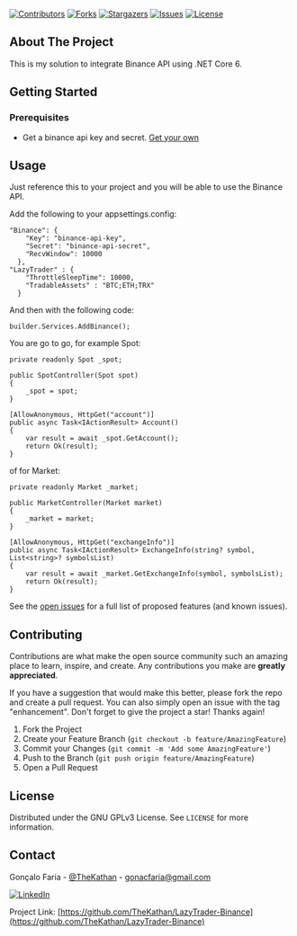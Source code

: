 [![Contributors][contributors-shield]][contributors-url]
[![Forks][forks-shield]][forks-url]
[![Stargazers][stars-shield]][stars-url]
[![Issues][issues-shield]][issues-url]
[![License][license-shield]][license-url]

## About The Project

This is my solution to integrate Binance API using .NET Core 6.

## Getting Started

### Prerequisites

* Get a binance api key and secret. [Get your own](https://www.binance.com/en/binance-api)

## Usage

Just reference this to your project and you will be able to use the Binance API.

Add the following to your appsettings.config:

```
"Binance": {
    "Key": "binance-api-key",
    "Secret": "binance-api-secret",
    "RecvWindow": 10000
  },
"LazyTrader" : {
    "ThrottleSleepTime": 10000,
    "TradableAssets" : "BTC;ETH;TRX"
  }
```

And then with the following code:

```
builder.Services.AddBinance();
```

You are go to go, for example Spot:

```
private readonly Spot _spot;

public SpotController(Spot spot)
{
    _spot = spot;
}

[AllowAnonymous, HttpGet("account")]
public async Task<IActionResult> Account()
{
    var result = await _spot.GetAccount();
    return Ok(result);
}
```

of for Market:

```
private readonly Market _market;

public MarketController(Market market)
{
    _market = market;
}

[AllowAnonymous, HttpGet("exchangeInfo")]
public async Task<IActionResult> ExchangeInfo(string? symbol, List<string>? symbolsList)
{
    var result = await _market.GetExchangeInfo(symbol, symbolsList);
    return Ok(result);
}
```

See the [open issues](https://github.com/TheKathan/LazyTrader-Binance/issues) for a full list of proposed features (and known issues).

## Contributing

Contributions are what make the open source community such an amazing place to learn, inspire, and create. Any contributions you make are **greatly appreciated**.

If you have a suggestion that would make this better, please fork the repo and create a pull request. You can also simply open an issue with the tag "enhancement".
Don't forget to give the project a star! Thanks again!

1. Fork the Project
2. Create your Feature Branch (`git checkout -b feature/AmazingFeature`)
3. Commit your Changes (`git commit -m 'Add some AmazingFeature'`)
4. Push to the Branch (`git push origin feature/AmazingFeature`)
5. Open a Pull Request

## License

Distributed under the GNU GPLv3 License. See `LICENSE` for more information.

## Contact

Gonçalo Faria - [@TheKathan](https://twitter.com/TheKathan) - gonacfaria@gmail.com

[![LinkedIn][linkedin-shield]][linkedin-url]

Project Link: [https://github.com/TheKathan/LazyTrader-Binance](https://github.com/TheKathan/LazyTrader-Binance)

<!-- MARKDOWN LINKS & IMAGES -->
<!-- https://www.markdownguide.org/basic-syntax/#reference-style-links -->
[contributors-shield]: https://img.shields.io/github/contributors/TheKathan/LazyTrader-Binance.svg?style=flat
[contributors-url]: https://github.com/TheKathan/LazyTrader-Binance/graphs/contributors
[forks-shield]: https://img.shields.io/github/forks/TheKathan/LazyTrader-Binance.svg?style=flat
[forks-url]: https://github.com/TheKathan/LazyTrader-Binance/network/members
[stars-shield]: https://img.shields.io/github/stars/TheKathan/LazyTrader-Binance.svg?style=flat
[stars-url]: https://github.com/TheKathan/LazyTrader-Binance/stargazers
[issues-shield]: https://img.shields.io/github/issues/TheKathan/LazyTrader-Binance.svg?style=flat
[issues-url]: https://github.com/TheKathan/LazyTrader-Binance/issues
[license-shield]: https://img.shields.io/github/license/TheKathan/LazyTrader-Binance.svg?style=flat
[license-url]: https://github.com/TheKathan/LazyTrader-Binance/blob/master/LICENSE
[linkedin-shield]: https://img.shields.io/badge/-LinkedIn-black.svg?style=flat&logo=linkedin&colorB=555
[linkedin-url]: https://linkedin.com/in/gfaria
[product-screenshot]: images/screenshot.png